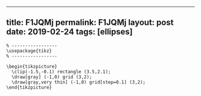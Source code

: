 ---
 title: F1JQMj
 permalink: F1JQMj
 layout: post
 date: 2019-02-24
 tags: [ellipses]
 ---

```latex% Dans le préambule
% -----------------
\usepackage{tikz}
% -----------------

\begin{tikzpicture}
  \clip(-1.5,-0.1) rectangle (3.5,2.1);
  \draw[gray] (-1,0) grid (3,2);
  \draw[gray,very thin] (-1,0) grid[step=0.1] (3,2);
\end{tikzpicture}
```
